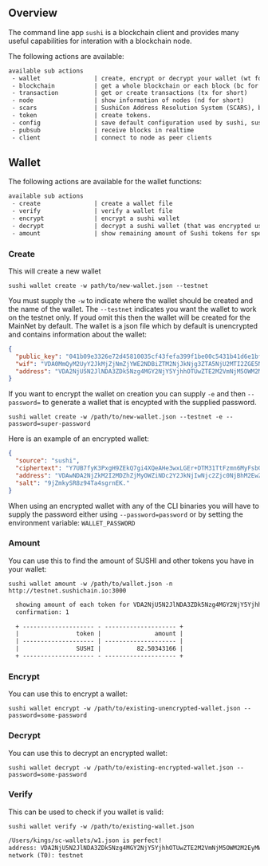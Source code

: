 ## Overview

The command line app `sushi` is a blockchain client and provides many useful capabilities for interation with a blockchain node.

The following actions are available:

```reStructuredText
available sub actions
 - wallet               | create, encrypt or decrypt your wallet (wt for short)
 - blockchain           | get a whole blockchain or each block (bc for short)
 - transaction          | get or create transactions (tx for short)
 - node                 | show information of nodes (nd for short)
 - scars                | SushiCon Address Resolution System (SCARS), buy/sell a readable domain for your address (sc for short)
 - token                | create tokens.
 - config               | save default configuration used by sushi, sushid and sushim (cg for short)
 - pubsub               | receive blocks in realtime
 - client               | connect to node as peer clients
```



## Wallet

The following actions are available for the wallet functions:

```reStructuredText
available sub actions
 - create               | create a wallet file
 - verify               | verify a wallet file
 - encrypt              | encrypt a sushi wallet
 - decrypt              | decrypt a sushi wallet (that was encrypted using sushi)
 - amount               | show remaining amount of Sushi tokens for specified address
```

### Create

This will create a new wallet

`sushi wallet create -w path/to/new-wallet.json --testnet`

You must supply the `-w` to indicate where the wallet should be created and the name of the wallet. The `--testnet` indicates you want the wallet to work on the testnet only. If youd omit this then the wallet will be created for the MainNet by default. The wallet is a json file which by default is unencrypted and contains information about the wallet:

```json
{
  "public_key": "041b09e3326e72d45810035cf43fefa399f1be00c5431b41d6e1bfb531c187d9d07114036dc1b0120e9289f8703ea253eb04debf639c87709b3bc9eee541a0c70f",
  "wif": "VDA0MmQyM2UyY2JkMjZjNmZjYWE2NDBiZTM2NjJkNjg3ZTA5NjU2MTI2ZGE5NWYwY2I0YWIyYzM3NDg5MzIwNDA2YzgyN2Zi",
  "address": "VDA2NjU5N2JlNDA3ZDk5Nzg4MGY2NjY5YjhhOTUwZTE2M2VmNjM5OWM2M2EyMWQz"
}
```

If you want to encrypt the wallet on creation you can supply `-e` and then `--password=` to generate a wallet that is encypted with the supplied password.

`sushi wallet create -w /path/to/new-wallet.json --testnet -e --password=super-password`

Here is an example of an encrypted wallet:

```json
{
  "source": "sushi",
  "ciphertext": "Y7UB7fyK3PxgH9ZEkQ7gi4XQeAHe3wxLGEr+DTM31TtFzmn6MyFsbGgRmsYBbKt/dnLgFV1B7FLQZc0KtLzNM9fLODXEMP9Xu00KZ1YvtDXVmDznRgSWh0lA/o2JPdbzU6JcOa03/GOC4Vjl7nlTfIBpxTNuMXoV/VANmkvu8ORR2QAcNAEQsYaBDvxFuvjlAFHUZLhQ6QpsACcXvbHaqwPKGsAYLVk2hV2oN99dFUNImX4Z5GHfphhhpDcKyLypJBIWxsPqSCj5TIeUk2565J8e6shUk09Uw0dwIJhqxsfaP+Na11vlh/dUt6P+I0jhrEqcNofXW+Ga4+UFTx5gnu5F8J0xzi7JD+lpSpUiestrZZWLHZe7QRjJWfcEdo76FFCu8Bb0ndQHXjJOeOaGqNt26UOZ86NI8Qi50gT6+tacLJAcvn9XdESTWhI2EKZt",
  "address": "VDAwNDA2NjZkM2I2MDZhZjMyOWZiNDc2Y2JkNjIwNjc2Zjc0NjBhM2EwZWNjZWRk",
  "salt": "9jZmkySR8z94Ta4sgrnEK."
}
```

When using an encrypted wallet with any of the CLI binaries you will have to supply the password either using `--password=password` or by setting the environment variable: `WALLET_PASSWORD`

### Amount

You can use this to find the amount of SUSHI and other tokens you have in your wallet:

`sushi wallet amount -w /path/to/wallet.json -n http://testnet.sushichain.io:3000`

```reStructuredText
  showing amount of each token for VDA2NjU5N2JlNDA3ZDk5Nzg4MGY2NjY5YjhhOTUwZTE2M2VmNjM5OWM2M2EyMWQz.
  confirmation: 1

  + -------------------- - -------------------- +
  |                token |               amount |
  | -------------------- | -------------------- |
  |                SUSHI |          82.50343166 |
  + -------------------- - -------------------- +
```



### Encrypt

You can use this to encrypt a wallet:

`sushi wallet encrypt -w /path/to/existing-unencrypted-wallet.json --password=some-password`

### Decrypt

You can use this to decrypt an encrypted wallet:

`sushi wallet decrypt -w /path/to/existing-encrypted-wallet.json --password=some-password`

### Verify

This can be used to check if you wallet is valid:

`sushi wallet verify -w /path/to/existing-wallet.json`

```reStructuredText
/Users/kings/sc-wallets/w1.json is perfect!
address: VDA2NjU5N2JlNDA3ZDk5Nzg4MGY2NjY5YjhhOTUwZTE2M2VmNjM5OWM2M2EyMWQz
network (T0): testnet
```







